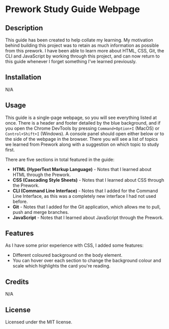 # Prework Study Guide Webpage

## Description

This guide has been created to help collate my learning. My motivation behind building this project was to retain as much information as possible from this prework. I have been able to learn more about HTML, CSS, Git, the CLI and JavaScript by working through this project, and can now return to this guide whenever I forget something I've learned previously.

## Installation

N/A

## Usage

This guide is a single-page webpage, so you will see everything listed at once. There is a header and footer detailed by the blue background, and if you open the Chrome DevTools by pressing `Command+Option+I` (MacOS) or `Control+Shift+I` (Windows). A console panel should open either below or to the side of the webpage in the browser. There you will see a list of topics we learned from Prework along with a suggestion on which topic to study first.

There are five sections in total featured in the guide:

- **HTML (HyperText Markup Language)** - Notes that I learned about HTML through the Prework.
- **CSS (Cascading Style Sheets)** - Notes that I learned about CSS through the Prework.
- **CLI (Command Line Interface)** - Notes that I added for the Command Line Interface, as this was a completely new interface I had not used before.
- **Git** - Notes that I added for the Git application, which allows me to pull, push and merge branches.
- **JavaScript** - Notes that I learned about JavaScript through the Prework.

## Features

As I have some prior experience with CSS, I added some features:

- Different coloured background on the body element.
- You can hover over each section to change the background colour and scale which highlights the card you're reading.

## Credits

N/A

## License

Licensed under the MIT license.
